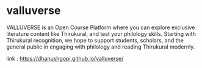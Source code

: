 # valluverse

VALLUVERSE is an Open Course Platform where you can explore exclusive literature content like Thirukural, and test your philology skills.
Starting with Thirukural recognition, we hope to support students, scholars, and the general public in engaging with philology and reading Thirukural modernly.

link : https://dhanushgopi.github.io/valluverse/
